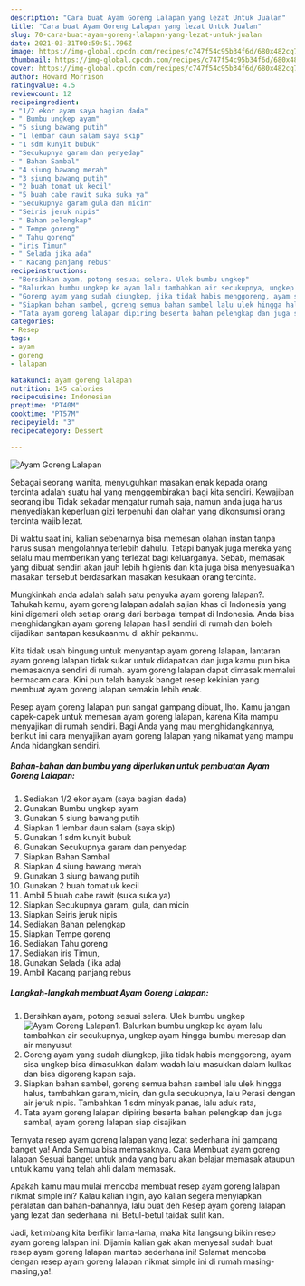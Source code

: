 ```yaml
---
description: "Cara buat Ayam Goreng Lalapan yang lezat Untuk Jualan"
title: "Cara buat Ayam Goreng Lalapan yang lezat Untuk Jualan"
slug: 70-cara-buat-ayam-goreng-lalapan-yang-lezat-untuk-jualan
date: 2021-03-31T00:59:51.796Z
image: https://img-global.cpcdn.com/recipes/c747f54c95b34f6d/680x482cq70/ayam-goreng-lalapan-foto-resep-utama.jpg
thumbnail: https://img-global.cpcdn.com/recipes/c747f54c95b34f6d/680x482cq70/ayam-goreng-lalapan-foto-resep-utama.jpg
cover: https://img-global.cpcdn.com/recipes/c747f54c95b34f6d/680x482cq70/ayam-goreng-lalapan-foto-resep-utama.jpg
author: Howard Morrison
ratingvalue: 4.5
reviewcount: 12
recipeingredient:
- "1/2 ekor ayam saya bagian dada"
- " Bumbu ungkep ayam"
- "5 siung bawang putih"
- "1 lembar daun salam saya skip"
- "1 sdm kunyit bubuk"
- "Secukupnya garam dan penyedap"
- " Bahan Sambal"
- "4 siung bawang merah"
- "3 siung bawang putih"
- "2 buah tomat uk kecil"
- "5 buah cabe rawit suka suka ya"
- "Secukupnya garam gula dan micin"
- "Seiris jeruk nipis"
- " Bahan pelengkap"
- " Tempe goreng"
- " Tahu goreng"
- "iris Timun"
- " Selada jika ada"
- " Kacang panjang rebus"
recipeinstructions:
- "Bersihkan ayam, potong sesuai selera. Ulek bumbu ungkep"
- "Balurkan bumbu ungkep ke ayam lalu tambahkan air secukupnya, ungkep ayam hingga bumbu meresap dan air menyusut"
- "Goreng ayam yang sudah diungkep, jika tidak habis menggoreng, ayam sisa ungkep bisa dimasukkan dalam wadah lalu masukkan dalam kulkas dan bisa digoreng kapan saja."
- "Siapkan bahan sambel, goreng semua bahan sambel lalu ulek hingga halus, tambahkan garam,micin, dan gula secukupnya, lalu Perasi dengan air jeruk nipis. Tambahkan 1 sdm minyak panas, lalu aduk rata,"
- "Tata ayam goreng lalapan dipiring beserta bahan pelengkap dan juga sambal, ayam goreng lalapan siap disajikan"
categories:
- Resep
tags:
- ayam
- goreng
- lalapan

katakunci: ayam goreng lalapan 
nutrition: 145 calories
recipecuisine: Indonesian
preptime: "PT40M"
cooktime: "PT57M"
recipeyield: "3"
recipecategory: Dessert

---
```



![Ayam Goreng Lalapan](https://img-global.cpcdn.com/recipes/c747f54c95b34f6d/680x482cq70/ayam-goreng-lalapan-foto-resep-utama.jpg)

Sebagai seorang wanita, menyuguhkan masakan enak kepada orang tercinta adalah suatu hal yang menggembirakan bagi kita sendiri. Kewajiban seorang ibu Tidak sekadar mengatur rumah saja, namun anda juga harus menyediakan keperluan gizi terpenuhi dan olahan yang dikonsumsi orang tercinta wajib lezat.

Di waktu  saat ini, kalian sebenarnya bisa memesan olahan instan tanpa harus susah mengolahnya terlebih dahulu. Tetapi banyak juga mereka yang selalu mau memberikan yang terlezat bagi keluarganya. Sebab, memasak yang dibuat sendiri akan jauh lebih higienis dan kita juga bisa menyesuaikan masakan tersebut berdasarkan masakan kesukaan orang tercinta. 



Mungkinkah anda adalah salah satu penyuka ayam goreng lalapan?. Tahukah kamu, ayam goreng lalapan adalah sajian khas di Indonesia yang kini digemari oleh setiap orang dari berbagai tempat di Indonesia. Anda bisa menghidangkan ayam goreng lalapan hasil sendiri di rumah dan boleh dijadikan santapan kesukaanmu di akhir pekanmu.

Kita tidak usah bingung untuk menyantap ayam goreng lalapan, lantaran ayam goreng lalapan tidak sukar untuk didapatkan dan juga kamu pun bisa memasaknya sendiri di rumah. ayam goreng lalapan dapat dimasak memalui bermacam cara. Kini pun telah banyak banget resep kekinian yang membuat ayam goreng lalapan semakin lebih enak.

Resep ayam goreng lalapan pun sangat gampang dibuat, lho. Kamu jangan capek-capek untuk memesan ayam goreng lalapan, karena Kita mampu menyajikan di rumah sendiri. Bagi Anda yang mau menghidangkannya, berikut ini cara menyajikan ayam goreng lalapan yang nikamat yang mampu Anda hidangkan sendiri.

<!--inarticleads1-->

##### Bahan-bahan dan bumbu yang diperlukan untuk pembuatan Ayam Goreng Lalapan:

1. Sediakan 1/2 ekor ayam (saya bagian dada)
1. Gunakan  Bumbu ungkep ayam
1. Gunakan 5 siung bawang putih
1. Siapkan 1 lembar daun salam (saya skip)
1. Gunakan 1 sdm kunyit bubuk
1. Gunakan Secukupnya garam dan penyedap
1. Siapkan  Bahan Sambal
1. Siapkan 4 siung bawang merah
1. Gunakan 3 siung bawang putih
1. Gunakan 2 buah tomat uk kecil
1. Ambil 5 buah cabe rawit (suka suka ya)
1. Siapkan Secukupnya garam, gula, dan micin
1. Siapkan Seiris jeruk nipis
1. Sediakan  Bahan pelengkap
1. Siapkan  Tempe goreng
1. Sediakan  Tahu goreng
1. Sediakan iris Timun,
1. Gunakan  Selada (jika ada)
1. Ambil  Kacang panjang rebus




<!--inarticleads2-->

##### Langkah-langkah membuat Ayam Goreng Lalapan:

1. Bersihkan ayam, potong sesuai selera. Ulek bumbu ungkep
<img src="https://img-global.cpcdn.com/steps/8d8037d248615619/160x128cq70/ayam-goreng-lalapan-langkah-memasak-1-foto.jpg" alt="Ayam Goreng Lalapan">1. Balurkan bumbu ungkep ke ayam lalu tambahkan air secukupnya, ungkep ayam hingga bumbu meresap dan air menyusut
1. Goreng ayam yang sudah diungkep, jika tidak habis menggoreng, ayam sisa ungkep bisa dimasukkan dalam wadah lalu masukkan dalam kulkas dan bisa digoreng kapan saja.
1. Siapkan bahan sambel, goreng semua bahan sambel lalu ulek hingga halus, tambahkan garam,micin, dan gula secukupnya, lalu Perasi dengan air jeruk nipis. Tambahkan 1 sdm minyak panas, lalu aduk rata,
1. Tata ayam goreng lalapan dipiring beserta bahan pelengkap dan juga sambal, ayam goreng lalapan siap disajikan




Ternyata resep ayam goreng lalapan yang lezat sederhana ini gampang banget ya! Anda Semua bisa memasaknya. Cara Membuat ayam goreng lalapan Sesuai banget untuk anda yang baru akan belajar memasak ataupun untuk kamu yang telah ahli dalam memasak.

Apakah kamu mau mulai mencoba membuat resep ayam goreng lalapan nikmat simple ini? Kalau kalian ingin, ayo kalian segera menyiapkan peralatan dan bahan-bahannya, lalu buat deh Resep ayam goreng lalapan yang lezat dan sederhana ini. Betul-betul taidak sulit kan. 

Jadi, ketimbang kita berfikir lama-lama, maka kita langsung bikin resep ayam goreng lalapan ini. Dijamin kalian gak akan menyesal sudah buat resep ayam goreng lalapan mantab sederhana ini! Selamat mencoba dengan resep ayam goreng lalapan nikmat simple ini di rumah masing-masing,ya!.

